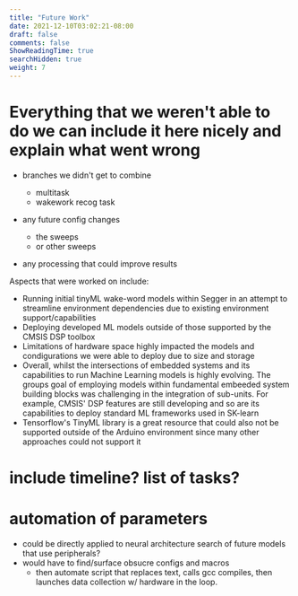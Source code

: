 ```yaml
---
title: "Future Work"
date: 2021-12-10T03:02:21-08:00
draft: false
comments: false
ShowReadingTime: true
searchHidden: true
weight: 7
---
```


# Everything that we weren't able to do we can include it here nicely and explain what went wrong

- branches we didn't get to combine
  - multitask
  - wakework recog task

- any future config changes
  - the sweeps
  - or other sweeps

- any processing that could improve results


Aspects that were worked on include:
- Running initial tinyML wake-word models within Segger in an attempt to streamline environment dependencies due to existing environment support/capabilities 
- Deploying developed ML models outside of those supported by the CMSIS DSP toolbox 
- Limitations of hardware space highly impacted the models and condigurations we were able to deploy due to size and storage
- Overall, whilst the intersections of embedded systems and its capabilities to run Machine Learning models is highly evolving. The groups goal of employing models within fundamental embeeded system building blocks was challenging in the integration of sub-units. For example, CMSIS' DSP features are still developing and so are its capabilities to deploy standard ML frameworks used in SK-learn
- Tensorflow's TinyML library is a great resource that could also not be supported outside of the Arduino environment since many other approaches could not support it


# include timeline? list of tasks?

# automation of parameters 
- could be directly applied to neural architecture search of future models that use peripherals?
- would have to find/surface obsucre configs and macros
  - then automate script that replaces text, calls gcc compiles, then launches data collection w/ hardware in the loop.

